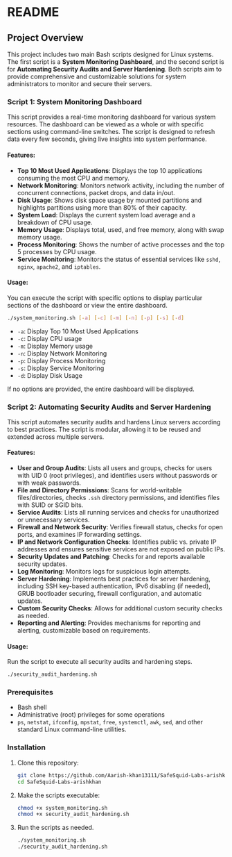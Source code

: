 # README

## Project Overview

This project includes two main Bash scripts designed for Linux systems. The first script is a **System Monitoring Dashboard**, and the second script is for **Automating Security Audits and Server Hardening**. Both scripts aim to provide comprehensive and customizable solutions for system administrators to monitor and secure their servers.

### Script 1: System Monitoring Dashboard

This script provides a real-time monitoring dashboard for various system resources. The dashboard can be viewed as a whole or with specific sections using command-line switches. The script is designed to refresh data every few seconds, giving live insights into system performance.

#### Features:
- **Top 10 Most Used Applications**: Displays the top 10 applications consuming the most CPU and memory.
- **Network Monitoring**: Monitors network activity, including the number of concurrent connections, packet drops, and data in/out.
- **Disk Usage**: Shows disk space usage by mounted partitions and highlights partitions using more than 80% of their capacity.
- **System Load**: Displays the current system load average and a breakdown of CPU usage.
- **Memory Usage**: Displays total, used, and free memory, along with swap memory usage.
- **Process Monitoring**: Shows the number of active processes and the top 5 processes by CPU usage.
- **Service Monitoring**: Monitors the status of essential services like `sshd`, `nginx`, `apache2`, and `iptables`.

#### Usage:
You can execute the script with specific options to display particular sections of the dashboard or view the entire dashboard.

```bash
./system_monitoring.sh [-a] [-c] [-m] [-n] [-p] [-s] [-d]
```

- `-a`: Display Top 10 Most Used Applications
- `-c`: Display CPU usage
- `-m`: Display Memory usage
- `-n`: Display Network Monitoring
- `-p`: Display Process Monitoring
- `-s`: Display Service Monitoring
- `-d`: Display Disk Usage

If no options are provided, the entire dashboard will be displayed.

### Script 2: Automating Security Audits and Server Hardening

This script automates security audits and hardens Linux servers according to best practices. The script is modular, allowing it to be reused and extended across multiple servers.

#### Features:
- **User and Group Audits**: Lists all users and groups, checks for users with UID 0 (root privileges), and identifies users without passwords or with weak passwords.
- **File and Directory Permissions**: Scans for world-writable files/directories, checks `.ssh` directory permissions, and identifies files with SUID or SGID bits.
- **Service Audits**: Lists all running services and checks for unauthorized or unnecessary services.
- **Firewall and Network Security**: Verifies firewall status, checks for open ports, and examines IP forwarding settings.
- **IP and Network Configuration Checks**: Identifies public vs. private IP addresses and ensures sensitive services are not exposed on public IPs.
- **Security Updates and Patching**: Checks for and reports available security updates.
- **Log Monitoring**: Monitors logs for suspicious login attempts.
- **Server Hardening**: Implements best practices for server hardening, including SSH key-based authentication, IPv6 disabling (if needed), GRUB bootloader securing, firewall configuration, and automatic updates.
- **Custom Security Checks**: Allows for additional custom security checks as needed.
- **Reporting and Alerting**: Provides mechanisms for reporting and alerting, customizable based on requirements.

#### Usage:
Run the script to execute all security audits and hardening steps.

```bash
./security_audit_hardening.sh
```

### Prerequisites

- Bash shell
- Administrative (root) privileges for some operations
- `ps`, `netstat`, `ifconfig`, `mpstat`, `free`, `systemctl`, `awk`, `sed`, and other standard Linux command-line utilities.

### Installation

1. Clone this repository:
   ```bash
   git clone https://github.com/Aarish-khan13111/SafeSquid-Labs-arishkhan.git
   cd SafeSquid-Labs-arishkhan
   ```

2. Make the scripts executable:
   ```bash
   chmod +x system_monitoring.sh
   chmod +x security_audit_hardening.sh
   ```

3. Run the scripts as needed.
   ```bash
   ./system_monitoring.sh
   ./security_audit_hardening.sh
   ```
